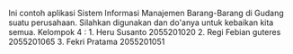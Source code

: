 Ini contoh aplikasi Sistem Informasi Manajemen Barang-Barang di Gudang suatu perusahaan.  Silahkan digunakan dan do'anya untuk kebaikan kita semua.
Kelompok 4 : 1. Heru Susanto 2055201020
             2. Regi Febian guteres 2055201065
             3. Fekri Pratama 2055201051
